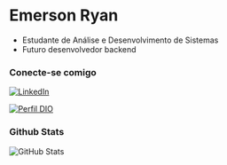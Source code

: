 # Emerson Ryan

- Estudante de Análise e Desenvolvimento de Sistemas
- Futuro desenvolvedor backend

### Conecte-se comigo
[![LinkedIn](https://img.shields.io/badge/LinkedIn-fff?style=for-the-badge&logo=linkedin&logoColor=0E76A8)](https://www.linkedin.com/in/emerson-ryan-738797289/)


[![Perfil DIO](https://img.shields.io/badge/-Meu%20Perfil%20na%20DIO-30A3DC?style=for-the-badge)](https://web.dio.me/users/emersonryanjs/)

### Github Stats


![GitHub Stats](https://github-readme-stats.vercel.app/api?username=emersonryan21&theme=transparent&bg_color=000&border_color=30A3DC&show_icons=true&icon_color=30A3DC&text_color=FFF)


